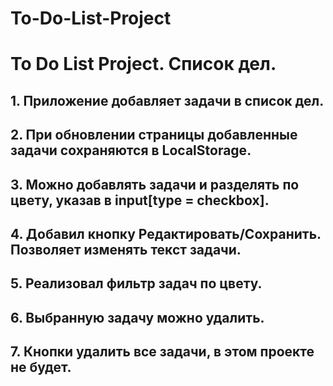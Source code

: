 # To-Do-List-Project

# To Do List Project. Список дел. 

## 1. Приложение добавляет задачи в список дел.
## 2. При обновлении страницы добавленные задачи сохраняются в LocalStorage.
## 3. Можно добавлять задачи и разделять по цвету, указав в input[type = checkbox].
## 4. Добавил кнопку Редактировать/Сохранить. Позволяет изменять текст задачи.
## 5. Реализовал фильтр задач по цвету.
## 6. Выбранную задачу можно удалить.
## 7. Кнопки удалить все задачи, в этом проекте не будет.
